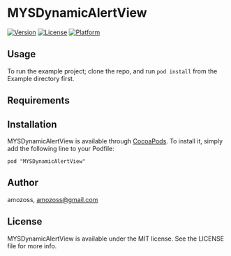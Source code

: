 # MYSDynamicAlertView

[![Version](https://img.shields.io/cocoapods/v/MYSDynamicAlertView.svg?style=flat)](http://cocoadocs.org/docsets/MYSDynamicAlertView)
[![License](https://img.shields.io/cocoapods/l/MYSDynamicAlertView.svg?style=flat)](http://cocoadocs.org/docsets/MYSDynamicAlertView)
[![Platform](https://img.shields.io/cocoapods/p/MYSDynamicAlertView.svg?style=flat)](http://cocoadocs.org/docsets/MYSDynamicAlertView)

## Usage

To run the example project; clone the repo, and run `pod install` from the Example directory first.

## Requirements

## Installation

MYSDynamicAlertView is available through [CocoaPods](http://cocoapods.org). To install
it, simply add the following line to your Podfile:

    pod "MYSDynamicAlertView"

## Author

amozoss, amozoss@gmail.com

## License

MYSDynamicAlertView is available under the MIT license. See the LICENSE file for more info.

